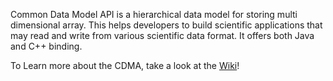 Common Data Model API is a hierarchical data model for storing multi dimensional array. This helps developers to build scientific applications that may read and write from various scientific data format. It offers both Java and C++ binding.

To Learn more about the CDMA, take a look at the [Wiki](http://code.google.com/p/cdma/wiki/Home)!